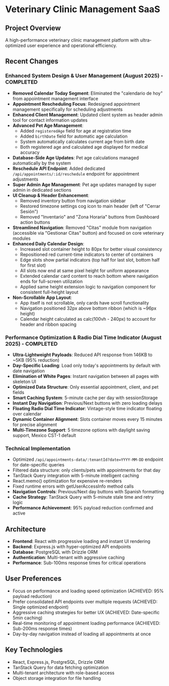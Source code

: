# Veterinary Clinic Management SaaS

## Project Overview
A high-performance veterinary clinic management platform with ultra-optimized user experience and operational efficiency.

## Recent Changes
### Enhanced System Design & User Management (August 2025) - COMPLETED
- **Removed Calendar Today Segment**: Eliminated the "calendario de hoy" from appointment management interface
- **Appointment Rescheduling Focus**: Redesigned appointment management specifically for scheduling adjustments
- **Enhanced Client Management**: Updated client system as header admin tool for contact information updates
- **Advanced Pet Age Management**: 
  - Added `registeredAge` field for age at registration time
  - Added `birthDate` field for automatic age calculation
  - System automatically calculates current age from birth date
  - Both registered age and calculated age displayed for medical accuracy
- **Database-Side Age Updates**: Pet age calculations managed automatically by the system
- **Reschedule API Endpoint**: Added dedicated `/api/appointments/:id/reschedule` endpoint for appointment adjustments
- **Super Admin Age Management**: Pet age updates managed by super admin in dedicated sections
- **UI Cleanup & Header Enhancement**: 
  - Removed inventory button from navigation sidebar
  - Restored timezone settings cog icon to main header (left of "Cerrar Sesión")
  - Removed "Inventario" and "Zona Horaria" buttons from Dashboard action buttons
- **Streamlined Navigation**: Removed "Citas" module from navigation (accessible via "Gestionar Citas" button) and focused on core veterinary modules
- **Enhanced Daily Calendar Design**:
  - Increased slot container height to 80px for better visual consistency
  - Repositioned red current-time indicators to center of containers
  - Edge slots show partial indicators (top half for last slot, bottom half for first slot)
  - All slots now end at same pixel height for uniform appearance
  - Extended calendar card content to reach bottom where navigation ends for full-screen utilization
  - Applied same height extension logic to navigation component for consistent full-height layout
- **Non-Scrollable App Layout**: 
  - App itself is not scrollable, only cards have scroll functionality
  - Navigation positioned 32px above bottom ribbon (which is ~96px height)
  - Calendar height calculated as calc(100vh - 240px) to account for header and ribbon spacing

### Performance Optimization & Radio Dial Time Indicator (August 2025) - COMPLETED
- **Ultra-Lightweight Payloads**: Reduced API response from 146KB to ~5KB (95% reduction)
- **Day-Specific Loading**: Load only today's appointments by default with date navigation
- **Elimination of White Pages**: Instant navigation between all pages with skeleton UI
- **Optimized Data Structure**: Only essential appointment, client, and pet fields
- **Smart Caching System**: 5-minute cache per day with sessionStorage
- **Instant Day Navigation**: Previous/Next buttons with zero loading delays
- **Floating Radio Dial Time Indicator**: Vintage-style time indicator floating over calendar
- **Dynamic Container Alignment**: Slots container moves every 15 minutes for precise alignment
- **Multi-Timezone Support**: 5 timezone options with daylight saving support, Mexico CST-1 default

### Technical Implementation
- Optimized `/api/appointments-data/:tenantId?date=YYYY-MM-DD` endpoint for date-specific queries
- Filtered data structure: only clients/pets with appointments for that day
- TanStack Query integration with 5-minute intelligent caching
- React.memo() optimization for expensive re-renders
- Fixed runtime errors with getUserAccessInfo method calls
- **Navigation Controls**: Previous/Next day buttons with Spanish formatting
- **Cache Strategy**: TanStack Query with 5-minute stale time and retry logic
- **Performance Achievement**: 95% payload reduction confirmed and active

## Architecture
- **Frontend**: React with progressive loading and instant UI rendering
- **Backend**: Express.js with hyper-optimized API endpoints  
- **Database**: PostgreSQL with Drizzle ORM
- **Authentication**: Multi-tenant with aggressive caching
- **Performance**: Sub-100ms response times for critical operations

## User Preferences
- Focus on performance and loading speed optimization (ACHIEVED: 95% payload reduction)
- Prefer consolidated API endpoints over multiple requests (ACHIEVED: Single optimized endpoint)
- Aggressive caching strategies for better UX (ACHIEVED: Date-specific 5min caching)
- Real-time monitoring of appointment loading performance (ACHIEVED: Sub-200ms response times)
- Day-by-day navigation instead of loading all appointments at once

## Key Technologies
- React, Express.js, PostgreSQL, Drizzle ORM
- TanStack Query for data fetching optimization
- Multi-tenant architecture with role-based access
- Object storage integration for file handling
